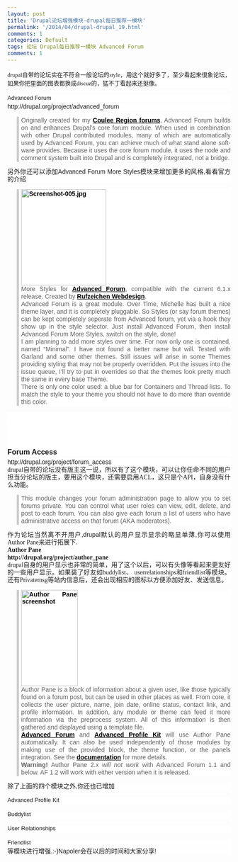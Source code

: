 ```yaml
---
layout: post
title: 'Drupal论坛增强模块-drupal每日推荐一模块'
permalink: '/2014/04/drupal-drupal_19.html'
comments: 1
categories: Default
tags: 论坛 Drupal每日推荐一模块 Advanced Forum
comments: 1
---
```

<h2 class="cjk" style="background-color: white; font-family: Arial, Verdana, sans-serif; font-size: 13px; font-weight: normal; margin: 15px 0px 2px; padding-bottom: 2px; text-align: justify;"><span style="font-family: Arial, sans-serif;"><span lang="en-US"><span style="font-family: Georgia, 'Times New Roman', 'Bitstream Charter', Times, serif;"><span style="font-family: 'Times New Roman', serif;"><span lang="en-US">drupal</span></span>自带的论坛实在不符合一般论坛的<span style="font-family: 'Times New Roman', serif;"><span lang="en-US">style</span></span>，用这个就好多了，至少看起来很象论坛，如果你把里面的图表都换成<span style="font-family: 'Times New Roman', serif;"><span lang="en-US">discuz</span></span>的，猛不丁看起来还挺像。</span></span></span></h2>

<h2 class="cjk" style="background-color: white; font-family: Arial, Verdana, sans-serif; font-size: 13px; font-weight: normal; margin: 15px 0px 2px; padding-bottom: 2px; text-align: justify;"><span style="font-family: Arial, sans-serif;"><span lang="en-US"><span style="font-family: Georgia, 'Times New Roman', 'Bitstream Charter', Times, serif;"></span>Advanced Forum</span></span></h2>

<div style="background-color: white; font-family: Arial, Verdana, sans-serif; font-size: 14px; line-height: 17px; text-align: justify;"><span style="font-family: Arial, sans-serif;"><span lang="en-US">http://drupal.org/project/advanced_forum</span></span></div>

<blockquote style="background-color: white; border-left-color: rgb(204, 204, 204); border-left-style: solid; border-left-width: 5px; font-family: Arial, Verdana, sans-serif; font-size: 14px; margin-left: 1.5em; padding-left: 5px; text-align: justify;"><div style="line-height: 17px;"><span style="font-family: Arial, sans-serif;"><span lang="en-US">Originally created for my&nbsp;<a href="http://couleeregiononline.com/forum" style="color: black; font-weight: bold;">Coulee Region forums</a>, Advanced Forum builds on and enhances Drupal’s core forum module. When used in combination with other Drupal contributed modules, many of which are automatically used by Advanced Forum, you can achieve much of what stand alone software provides. Because it uses the core forum module, it uses the node and comment system built into Drupal and is completely integrated, not a bridge.</span></span></div></blockquote>

<div style="background-color: white; font-family: Arial, Verdana, sans-serif; font-size: 14px; line-height: 17px; text-align: justify;"><span style="font-family: Arial, sans-serif;">另外你还可以添加Advanced Forum More Styles模块来增加更多的风格,看看官方的介绍</span></div>

<blockquote style="background-color: white; border-left-color: rgb(204, 204, 204); border-left-style: solid; border-left-width: 5px; font-family: Arial, Verdana, sans-serif; font-size: 14px; margin-left: 1.5em; padding-left: 5px; text-align: justify;"><div style="line-height: 17px;"></div><div style="line-height: 17px;"></div><div class="node-content"><div class="image-attach-body" style="width: 192px;"><a href="http://napoler.ixiezi.com/node/519504" style="color: black; font-weight: bold; text-decoration: none;"><img alt="Screenshot-005.jpg" class="image image-thumbnail" height="217" src="http://drupal.org/files/images/Screenshot-005_0.thumbnail.jpg" style="border: none;" width="192"/></a></div><div style="line-height: 17px;">More Styles for&nbsp;<a href="http://drupal.org/project/advanced_forum" rel="nofollow" style="color: black; font-weight: bold;">Advanced Forum</a>, compatible with the current 6.1.x release. Created by&nbsp;<a href="http://www.rufzeichen-online.de/" rel="nofollow" style="color: black; font-weight: bold;">Rufzeichen Webdesign</a>.</div><div style="line-height: 17px;">Advanced Forum is a great module. Over Time, Michelle has built a nice theme layer, and it is completely pluggable. So Styles (or say forum themes) can be kept completely seperate from Advanced forum, yet via a hook they show up in the style selector. Just install Advanced Forum, then install Advanced Forum More Styles, switch on the style, done!</div><div style="line-height: 17px;">I am planning to add more styles over time. For now only one is contained, named “Minimal”. I have not found a better name but will. Tested with Garland and some other themes. Still issues will arise in some Themes providing styling that may not be properly overridden. Put the issues into the issue queue, I’ll try to put in overrides so that the themes look pretty much the same in every base Theme.</div><div style="line-height: 17px;">There is only one color used: a blue bar for Containers and Thread lists. To match the style to your theme you should not have to do more than override this color.</div></div></blockquote>

<h1 id="page-subtitle" style="background-color: white; font-family: Arial, Verdana, sans-serif; font-size: 20px; margin: 15px 0px 2px; padding-bottom: 2px; text-align: justify;"><span style="font-weight: normal;"><br/></span></h1>

<div style="background-color: white; font-family: Arial, Verdana, sans-serif; font-size: 14px; line-height: 17px; text-align: justify;"><span style="font-family: Arial, sans-serif;"><span lang="en-US"><br/></span></span></div>

<div style="background-color: white; font-family: Arial, Verdana, sans-serif; font-size: 14px; line-height: 17px; text-align: justify;"><span style="font-family: 'Times New Roman', serif;"><br/></span></div>

<h3 class="cjk" style="background-color: white; font-family: Arial, Verdana, sans-serif; margin: 0px 0px 5px; text-align: justify;"><span style="font-family: Arial, sans-serif;"><span lang="en-US"><br/>Forum Access</span></span></h3>

<div style="background-color: white; font-family: Arial, Verdana, sans-serif; font-size: 14px; line-height: 17px; text-align: justify;"><span style="font-family: Arial, sans-serif;"><span lang="en-US">http://drupal.org/project/forum_access</span></span></div>

<div style="background-color: white; font-family: Arial, Verdana, sans-serif; font-size: 14px; line-height: 17px; text-align: justify;"><span style="font-family: 'Times New Roman', serif;"><span lang="en-US">drupal</span></span>自带的论坛没有版主这一说，所以有了这个模块，可以让你任命不同的用户担当分论坛的版主，要用这个模块，还需要启用<span style="font-family: 'Times New Roman', serif;"><span lang="en-US">ACL</span></span>，这只是个<span style="font-family: 'Times New Roman', serif;"><span lang="en-US">API</span></span>，自身没有什么功能。</div>

<blockquote style="background-color: white; border-left-color: rgb(204, 204, 204); border-left-style: solid; border-left-width: 5px; font-family: Arial, Verdana, sans-serif; font-size: 14px; margin-left: 1.5em; padding-left: 5px; text-align: justify;"><div style="line-height: 17px;">This module changes your forum administration page to allow you to set forums private. You can control what user roles can view, edit, delete, and post to each forum. You can also give each forum a list of users who have administrative access on that forum (AKA moderators).</div></blockquote>

<div style="background-color: white; font-family: Arial, Verdana, sans-serif; font-size: 14px; line-height: 17px; text-align: justify;">作为论坛当然离不开用户,drupal默认的用户显示显示的略显单薄,你可以使用<span style="font-family: 'Times New Roman', serif;">Author Pane来进行拓展下.</span></div>

<div style="background-color: white; font-family: Arial, Verdana, sans-serif; font-size: 14px; line-height: 17px; margin-bottom: 0cm; text-align: justify;"><span style="font-family: 'Times New Roman', serif;"><strong>Author Pane</strong></span></div>

<div style="background-color: white; font-family: Arial, Verdana, sans-serif; font-size: 14px; line-height: 17px; margin-bottom: 0cm; text-align: justify;"><span style="font-family: 'Times New Roman', serif;"><strong>http://drupal.org/project/author_pane</strong></span></div>

<div style="background-color: white; font-family: Arial, Verdana, sans-serif; font-size: 14px; line-height: 17px; margin-bottom: 0cm; text-align: justify;"><span style="font-family: 'Times New Roman', serif;"><strong></strong></span><span style="font-family: 'Times New Roman', serif;">drupal</span>自身的用户显示也非常的简单，用了这个以后，可以有头像等看起来更友好的一些用户显示。如果装了好友如<span style="font-family: 'Times New Roman', serif;">buddylist</span>、&nbsp;<span style="font-family: 'Times New Roman', serif;">userrelationships</span>和<span style="font-family: 'Times New Roman', serif;">friendlist</span>等模块。还有<span style="font-family: 'Times New Roman', serif;">Privatemsg</span>等站内信息后，还会出现相应的图标以方便添加好友、发送信息。</div>

<blockquote style="background-color: white; border-left-color: rgb(204, 204, 204); border-left-style: solid; border-left-width: 5px; font-family: Arial, Verdana, sans-serif; font-size: 14px; margin-left: 1.5em; padding-left: 5px; text-align: justify;"><div style="line-height: 17px; margin-bottom: 0cm;"></div><div class="node-content"><div class="image-attach-body" style="width: 128px;"><a href="http://drupal.org/node/418266" style="color: black; font-weight: bold; text-decoration: none;"><img alt="Author Pane screenshot" class="image image-thumbnail" height="217" src="http://drupal.org/files/images/author-pane-screenie.thumbnail.jpg" style="border: none;" width="128"/></a></div><div style="line-height: 17px;">Author Pane is a block of information about a given user, like those typically found on a forum post, but can be used in other places as well. From core, it collects the user picture, name, join date, online status, contact link, and profile information. In addition, any module or theme can feed it more information via the preprocess system. All of this information is then gathered and displayed using a template file.</div><div style="line-height: 17px;"><a href="http://drupal.org/project/advanced_forum" rel="nofollow" style="color: black; font-weight: bold;">Advanced Forum</a>&nbsp;and&nbsp;<a href="http://drupal.org/project/advanced_profile" rel="nofollow" style="color: black; font-weight: bold;">Advanced Profile Kit</a>&nbsp;will use Author Pane automatically. It can also be used independently of those modules by making use of the provided block, the theme function, or the panels integration. See the&nbsp;<a href="http://drupal.org/node/367306" rel="nofollow" style="color: black; font-weight: bold;">documentation</a>&nbsp;for more details.</div><div style="line-height: 17px;"><strong>Warning!</strong>&nbsp;Author Pane 2.x&nbsp;<em>will not work</em>&nbsp;with Advanced Forum 1.1 and below. AF 1.2 will work with either version when it is released.</div></div></blockquote>

<div style="background-color: white; font-family: Arial, Verdana, sans-serif; font-size: 14px; line-height: 17px; text-align: justify;">除了上面的四个模块之外,你还也已增加</div>

<h2 class="cjk" style="background-color: white; font-family: Arial, Verdana, sans-serif; font-size: 13px; font-weight: normal; margin: 15px 0px 2px; padding-bottom: 2px; text-align: justify;"><span style="font-family: Arial, sans-serif;">Advanced Profile Kit</span></h2>

<div style="background-color: white; font-family: Arial, Verdana, sans-serif; font-size: 14px; line-height: 17px; text-align: justify;"><span style="font-family: Arial, sans-serif;"></span></div>

<h2 class="cjk" style="background-color: white; font-family: Arial, Verdana, sans-serif; font-size: 13px; font-weight: normal; margin: 15px 0px 2px; padding-bottom: 2px; text-align: justify;"><span style="font-family: Arial, sans-serif;">Buddylist</span></h2>

<div style="background-color: white; font-family: Arial, Verdana, sans-serif; font-size: 14px; line-height: 17px; text-align: justify;"><span style="font-family: Arial, sans-serif;"></span></div>

<h2 class="cjk" style="background-color: white; font-family: Arial, Verdana, sans-serif; font-size: 13px; font-weight: normal; margin: 15px 0px 2px; padding-bottom: 2px; text-align: justify;"><span style="font-family: Arial, sans-serif;">User Relationships</span></h2>

<div style="background-color: white; font-family: Arial, Verdana, sans-serif; font-size: 14px; line-height: 17px; text-align: justify;"><span style="font-family: Arial, sans-serif;"></span></div>

<h2 class="cjk" style="background-color: white; font-family: Arial, Verdana, sans-serif; font-size: 13px; font-weight: normal; margin: 15px 0px 2px; padding-bottom: 2px; text-align: justify;"><span style="font-family: Arial, sans-serif;">Friendlist</span></h2>

<div style="background-color: white; font-family: Arial, Verdana, sans-serif; font-size: 14px; line-height: 17px; text-align: justify;"><span style="font-family: Arial, sans-serif;">等模块进行增强.:-)Napoler会在以后的时间和大家分享!</span></div>